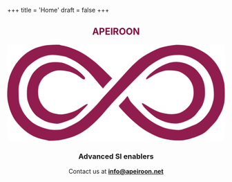 +++
title = 'Home'
draft = false
+++

<div align="center">
<h2 style="color: #87083e;">APEIROON</h2>

![Apeiroon](logo.png#small)

<h3>Advanced SI enablers</h3>

Contact us at **info@apeiroon.net**

</div>
